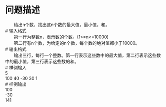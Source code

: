 <div id="pcont1" style="margin-top:20px; display:block;">

# 问题描述

<div class="pdcont">　　给出n个数，找出这n个数的最大值，最小值，和。</div>
# 输入格式

<div class="pdcont">　　第一行为整数n，表示数的个数。(1&lt;=n&lt;=10000)<br/>
　　第二行有n个数，为给定的n个数，每个数的绝对值都小于10000。</div>
# 输出格式

<div class="pdcont">　　输出三行，每行一个整数。第一行表示这些数中的最大值，第二行表示这些数中的最小值，第三行表示这些数的和。</div>
# 样例输入

<div class="pddata">5<br/>
100 40 -30 30 1</div>
# 样例输出

<div class="pddata">100<br/>
-30<br/>
141</div>

</div>